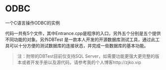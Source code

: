 # ODBC
一个C语言操作ODBC的实例

代码一共有5个文件，其中Entrance.cpp是程序的入口，另外五个分别是五个提供不同功能的对象。另外DBTest 是一款本人开发的开源数据库测试工具，通过此工具可以十分方便的测试数据库的连接状态，并完成一些数据库的基本功能。

> 注：附带的DBTest目前仅支持SQL Server，如需要功能更强大更完整的版本或者开发手册以及源代码，请参考我的个人博客http://zjko.vip
